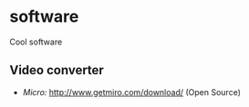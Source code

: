 # software
Cool software

## Video converter
- *Micro:* http://www.getmiro.com/download/ (Open Source)
